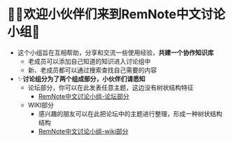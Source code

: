 # 🙋‍♂️**欢迎小伙伴们来到RemNote中文讨论小组**🙋  
- 这个小组旨在互相帮助，分享和交流一些使用经验，**共建一个协作知识库**  
  - 老成员可以添加自己知道的知识进入讨论组中  
  - 新、老成员都可以通过搜索查找自己需要的内容  
- ✨**讨论组分为了两个组成部分，小伙伴们请悉知**
  - 论坛部分，你可以在此发表任意主题，这边没有树状结构特征
    - [RemNote中文讨论小组-论坛部分](https://github.com/5eagull/RemNote-Chinese-chat-group/discussions)  
  - WIKI部分
    - 感兴趣的朋友可以在此把论坛中的主题进行整理，形成一种树状结构结构
    - [RemNote中文讨论小组-wiki部分](https://github.com/5eagull/RemNote-Chinese-chat-group/wiki )
 
